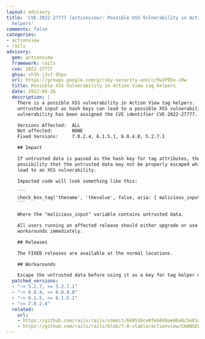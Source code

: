 ```yaml
---
layout: advisory
title: 'CVE-2022-27777 (actionview): Possible XSS Vulnerability in Action View tag
  helpers'
comments: false
categories:
- actionview
- rails
advisory:
  gem: actionview
  framework: rails
  cve: 2022-27777
  ghsa: ch3h-j2vf-95pv
  url: https://groups.google.com/g/ruby-security-ann/c/9wJPEDv-iRw
  title: Possible XSS Vulnerability in Action View tag helpers
  date: 2022-04-26
  description: |
    There is a possible XSS vulnerability in Action View tag helpers.  Passing
    untrusted input as hash keys can lead to a possible XSS vulnerability. This
    vulnerability has been assigned the CVE identifier CVE-2022-27777.

    Versions Affected:  ALL
    Not affected:       NONE
    Fixed Versions:     7.0.2.4, 6.1.5.1, 6.0.4.8, 5.2.7.1

    ## Impact

    If untrusted data is passed as the hash key for tag attributes, there is a
    possibility that the untrusted data may not be properly escaped which can
    lead to an XSS vulnerability.

    Impacted code will look something like this:

    ```
    check_box_tag('thename', 'thevalue', false, aria: { malicious_input => 'thevalueofaria' })
    ```

    Where the "malicious_input" variable contains untrusted data.

    All users running an affected release should either upgrade or use one of the
    workarounds immediately.

    ## Releases

    The FIXED releases are available at the normal locations.

    ## Workarounds

    Escape the untrusted data before using it as a key for tag helper methods.
  patched_versions:
  - "~> 5.2.7, >= 5.2.7.1"
  - "~> 6.0.4, >= 6.0.4.8"
  - "~> 6.1.5, >= 6.1.5.1"
  - ">= 7.0.2.4"
  related:
    url:
    - https://github.com/rails/rails/commit/649516ce0feb699ae06a8c5e81df75d460cc9a85
    - https://github.com/rails/rails/blob/7-0-stable/actionview/CHANGELOG.md#rails-7024-april-26-2022
---
```

